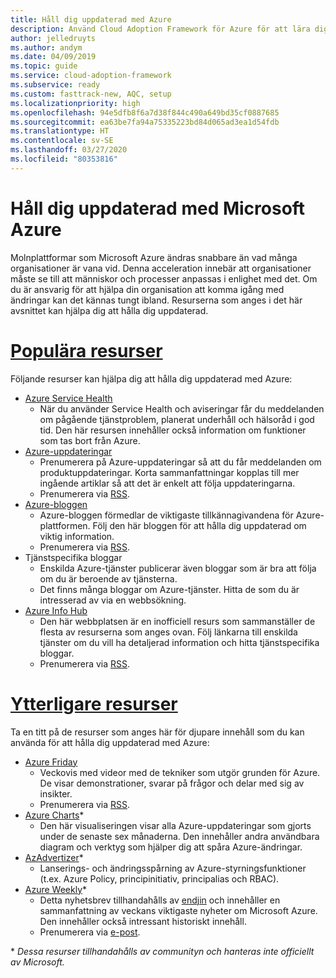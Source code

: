 ```yaml
---
title: Håll dig uppdaterad med Azure
description: Använd Cloud Adoption Framework för Azure för att lära dig att hålla dig uppdaterad och hantera förändringar i dagens molnlandskap.
author: jelledruyts
ms.author: andym
ms.date: 04/09/2019
ms.topic: guide
ms.service: cloud-adoption-framework
ms.subservice: ready
ms.custom: fasttrack-new, AQC, setup
ms.localizationpriority: high
ms.openlocfilehash: 94e5dfb8f6a7d38f844c490a649bd35cf0887685
ms.sourcegitcommit: ea63be7fa94a75335223bd84d065ad3ea1d54fdb
ms.translationtype: HT
ms.contentlocale: sv-SE
ms.lasthandoff: 03/27/2020
ms.locfileid: "80353816"
---
```

<!-- cSpell:ignore jelledruyts andym endjin -->

# <a name="stay-current-with-microsoft-azure"></a>Håll dig uppdaterad med Microsoft Azure

Molnplattformar som Microsoft Azure ändras snabbare än vad många organisationer är vana vid. Denna acceleration innebär att organisationer måste se till att människor och processer anpassas i enlighet med det. Om du är ansvarig för att hjälpa din organisation att komma igång med ändringar kan det kännas tungt ibland. Resurserna som anges i det här avsnittet kan hjälpa dig att hålla dig uppdaterad.

<!-- markdownlint-disable MD025 -->

# <a name="top-resources"></a>[Populära resurser](#tab/TopResources)

<!-- markdownlint-enable MD025 -->

Följande resurser kan hjälpa dig att hålla dig uppdaterad med Azure:

- [Azure Service Health](https://docs.microsoft.com/azure/service-health/service-health-overview)
  - När du använder Service Health och aviseringar får du meddelanden om pågående tjänstproblem, planerat underhåll och hälsoråd i god tid. Den här resursen innehåller också information om funktioner som tas bort från Azure.
- [Azure-uppdateringar](https://azure.microsoft.com/updates)
  - Prenumerera på Azure-uppdateringar så att du får meddelanden om produktuppdateringar. Korta sammanfattningar kopplas till mer ingående artiklar så att det är enkelt att följa uppdateringarna.
  - Prenumerera via [RSS](https://azurecomcdn.azureedge.net/updates/feed).
- [Azure-bloggen](https://azure.microsoft.com/blog)
  - Azure-bloggen förmedlar de viktigaste tillkännagivandena för Azure-plattformen. Följ den här bloggen för att hålla dig uppdaterad om viktig information.
  - Prenumerera via [RSS](https://azurecomcdn.azureedge.net/blog/feed).
- Tjänstspecifika bloggar
  - Enskilda Azure-tjänster publicerar även bloggar som är bra att följa om du är beroende av tjänsterna.
  - Det finns många bloggar om Azure-tjänster. Hitta de som du är intresserad av via en webbsökning.
- [Azure Info Hub](https://azureinfohub.azurewebsites.net)
  - Den här webbplatsen är en inofficiell resurs som sammanställer de flesta av resurserna som anges ovan. Följ länkarna till enskilda tjänster om du vill ha detaljerad information och hitta tjänstspecifika bloggar.
  - Prenumerera via [RSS](https://azureinfohub.azurewebsites.net/Feed?serviceTitle=Azure).

<!-- markdownlint-disable MD025 -->

# <a name="additional-resources"></a>[Ytterligare resurser](#tab/AdditionalResources)

<!-- markdownlint-enable MD025 -->

Ta en titt på de resurser som anges här för djupare innehåll som du kan använda för att hålla dig uppdaterad med Azure:

- [Azure Friday](https://channel9.msdn.com/Shows/Azure-Friday)
  - Veckovis med videor med de tekniker som utgör grunden för Azure. De visar demonstrationer, svarar på frågor och delar med sig av insikter.
  - Prenumerera via [RSS](https://channel9.msdn.com/Shows/Azure-Friday/feed).
- [Azure Charts](https://azurecharts.com)*
  - Den här visualiseringen visar alla Azure-uppdateringar som gjorts under de senaste sex månaderna. Den innehåller andra användbara diagram och verktyg som hjälper dig att spåra Azure-ändringar.
- [AzAdvertizer](https://www.azadvertizer.net)*
  - Lanserings- och ändringsspårning av Azure-styrningsfunktioner (t.ex. Azure Policy, principinitiativ, principalias och RBAC).
- [Azure Weekly](https://azureweekly.info)*
  - Detta nyhetsbrev tillhandahålls av [endjin](https://endjin.com) och innehåller en sammanfattning av veckans viktigaste nyheter om Microsoft Azure. Den innehåller också intressant historiskt innehåll.
  - Prenumerera via [e-post](https://azureweekly.info).

\* *Dessa resurser tillhandahålls av communityn och hanteras inte officiellt av Microsoft.*
